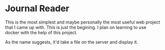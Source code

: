 # Journal Reader
This is the most simplest and maybe personally the most useful web project that
I came up with. This is just the begining. I plan on learning to use docker with
the help of this project.

As the name suggests, it'd take a file on the server and display it.
